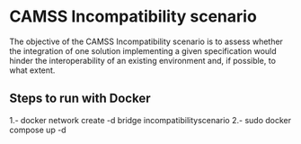 # CAMSS Incompatibility scenario
The objective of the CAMSS Incompatibility scenario is to assess whether the integration of one solution implementing a given specification would hinder the interoperability of an existing environment and, if possible, to what extent. 

## Steps to run with Docker

1.- docker network create -d bridge incompatibilityscenario
2.- sudo docker compose up -d